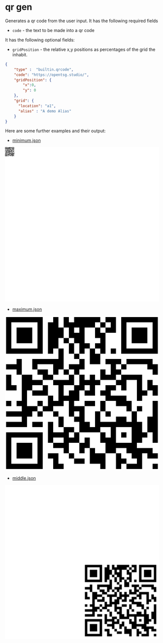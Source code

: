 # qr gen

Generates a qr code from the user input.
It has the following required fields

- `code` - the text to be made into a qr code

It has the following optional fields:

- `gridPosition` - the relative x,y positions as percentages
of the grid the inhabit.

```json
{
    "type" :  "builtin.qrcode",
    "code": "https://opentsg.studio/",
    "gridPosition": {
        "x":0,
        "y": 0
    },
    "grid": {
      "location": "a1",
      "alias" : "A demo Alias"
    }
}
```

Here are some further examples and their output:

- [minimum.json](../../exampleJson/builtin.qrcode/minimum-example.json)

![image](../../exampleJson/builtin.qrcode/minimum-example.png)

- [maximum.json](../../exampleJson/builtin.qrcode/maximum-example.json)

![image](../../exampleJson/builtin.qrcode/maximum-example.png)

- [middle.json](../../exampleJson/builtin.qrcode/middlepic-example.json)

![image](../../exampleJson/builtin.qrcode/middlepic-example.png)
